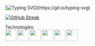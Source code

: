 [![Typing SVG](https://readme-typing-svg.herokuapp.com?color=%2318526C&size=25&center=false&lines=Welcome+to+my+world!)](https://git.io/typing-svg)

[![GitHub Streak](http://github-readme-streak-stats.herokuapp.com?user=ornakash&date_format=M%20j%5B%2C%20Y%5D&stroke=FFFFFF&background=18526C&ring=FFFFFF&dates=FFFFFF&sideNums=FFFFFF&sideLabels=DDDDDD&fire=DADD56&currStreakLabel=FFFFFF&currStreakNum=3DDDC4)](https://git.io/streak-stats)

Technologies:
</br>
<img src="https://upload.wikimedia.org/wikipedia/commons/thumb/8/8e/Nextjs-logo.svg/1280px-Nextjs-logo.svg.png" width="35px" height="35px"/>
<img src="https://www.nicepng.com/png/full/31-315310_react-hexagon-react-js-transparent-background.png" width="35px" height="35px"/> <img src="https://cdn-icons-png.flaticon.com/512/2748/2748383.png" width="35px" height="35px"/> <img src="https://rt-ed.com/wp-content/uploads/2021/05/nodejs-logo-1.png" width="35px" height="35px"/> 
<img src="https://pngimg.com/uploads/wordpress/wordpress_PNG67.png" width="35px" height="35px"/>
<img src="https://upload.wikimedia.org/wikipedia/commons/thumb/b/b2/Database-mysql.svg/1448px-Database-mysql.svg.png" width="35px" height="35px"/>
